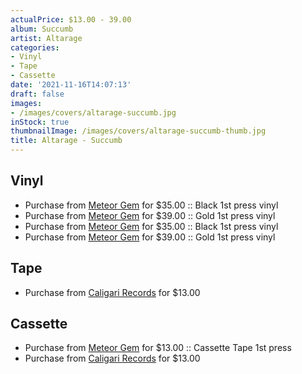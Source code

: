 ```yaml
---
actualPrice: $13.00 - 39.00
album: Succumb
artist: Altarage
categories:
- Vinyl
- Tape
- Cassette
date: '2021-11-16T14:07:13'
draft: false
images:
- /images/covers/altarage-succumb.jpg
inStock: true
thumbnailImage: /images/covers/altarage-succumb-thumb.jpg
title: Altarage - Succumb
---
```


## Vinyl
* Purchase from [Meteor Gem](https://meteor-gem.com/products/altarage-succumb-2xlp) for $35.00 :: Black 1st press vinyl
* Purchase from [Meteor Gem](https://meteor-gem.com/products/altarage-succumb-2xlp) for $39.00 :: Gold 1st press vinyl
* Purchase from [Meteor Gem](https://meteor-gem.com/products/altarage-succumb-2xlp-1) for $35.00 :: Black 1st press vinyl
* Purchase from [Meteor Gem](https://meteor-gem.com/products/altarage-succumb-2xlp-1) for $39.00 :: Gold 1st press vinyl
## Tape
* Purchase from [Caligari Records](https://caligarirecords.storenvy.com/products/32219833-altarage-succumb) for $13.00
## Cassette
* Purchase from [Meteor Gem](https://meteor-gem.com/products/altarage-succumb-cassette) for $13.00 :: Cassette Tape 1st press
* Purchase from [Caligari Records](https://caligarirecords.storenvy.com/products/32219833-altarage-succumb) for $13.00

